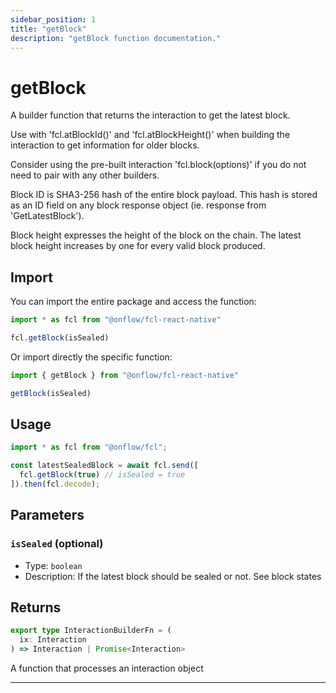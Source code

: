 ```yaml
---
sidebar_position: 1
title: "getBlock"
description: "getBlock function documentation."
---
```


<!-- THIS DOCUMENT IS AUTO-GENERATED FROM [onflow/fcl-react-native/../sdk/src/build/build-get-block.ts](https://github.com/onflow/fcl-js/tree/master/packages/fcl-react-native/../sdk/src/build/build-get-block.ts). DO NOT EDIT MANUALLY -->

# getBlock

A builder function that returns the interaction to get the latest block.

Use with 'fcl.atBlockId()' and 'fcl.atBlockHeight()' when building the interaction to get information for older blocks.

Consider using the pre-built interaction 'fcl.block(options)' if you do not need to pair with any other builders.

Block ID is SHA3-256 hash of the entire block payload. This hash is stored as an ID field on any block response object (ie. response from 'GetLatestBlock').

Block height expresses the height of the block on the chain. The latest block height increases by one for every valid block produced.

## Import

You can import the entire package and access the function:

```typescript
import * as fcl from "@onflow/fcl-react-native"

fcl.getBlock(isSealed)
```

Or import directly the specific function:

```typescript
import { getBlock } from "@onflow/fcl-react-native"

getBlock(isSealed)
```

## Usage

```typescript
import * as fcl from "@onflow/fcl";

const latestSealedBlock = await fcl.send([
  fcl.getBlock(true) // isSealed = true
]).then(fcl.decode);
```

## Parameters

### `isSealed` (optional)


- Type: `boolean`
- Description: If the latest block should be sealed or not. See block states


## Returns

```typescript
export type InteractionBuilderFn = (
  ix: Interaction
) => Interaction | Promise<Interaction>
```


A function that processes an interaction object

---